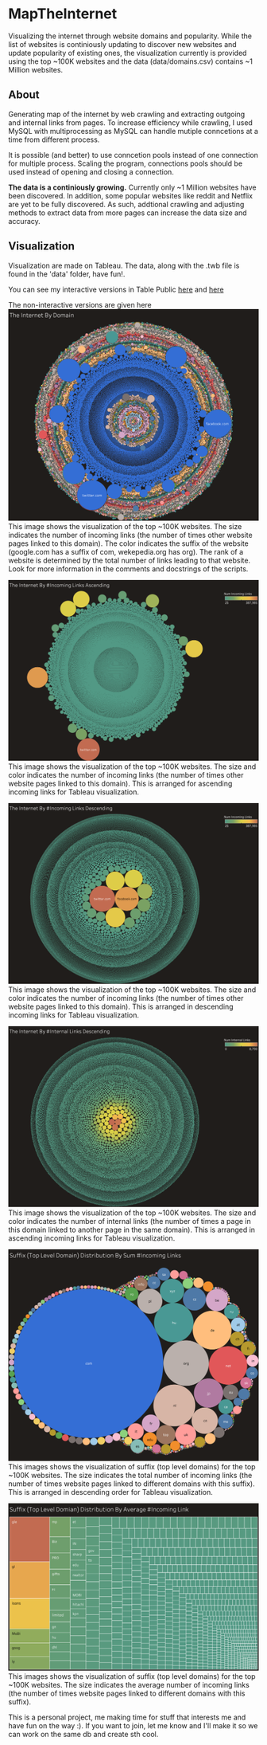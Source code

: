 # MapTheInternet
Visualizing the internet through website domains and popularity. While the list of websites is continiously updating to discover new websites and update popularity of existing ones, the visualization currently is provided using the top ~100K websites and the data (data/domains.csv) contains ~1 Million websites.

## About
Generating map of the internet by web crawling and extracting outgoing and internal links from pages. To increase efficiency while crawling, I used MySQL with multiprocessing as MySQL can handle mutiple conncetions at a time from different process. 

It is possible (and better) to use conncetion pools instead of one connection for multiple process. Scaling the program, connections pools should be used instead of opening and closing a connection.


<strong>The data is a continiously growing.</strong> Currently only ~1 Million websites have been discovered. In addition, some popular websites like reddit and Netflix are yet to be fully discovered. As such, addtional crawling and adjusting methods to extract data from more pages can increase the data size and accuracy.


## Visualization
Visualization are made on Tableau. The data, along with the .twb file is found in the 'data' folder, have fun!.

You can see my interactive versions in Table Public <a href="https://public.tableau.com/app/profile/naol.basaye/viz/Mapoftheinternet-2/TheInternet">here</a> and <a href="https://public.tableau.com/app/profile/naol.basaye/viz/Mapoftheinternet-3/SuffixDomains">here</a>

The non-interactive versions are given here 
![The Internet by Domain](data/images/The%20Internet%20By%20Domain.png)
This image shows the visualization of the top ~100K websites. The size indicates the number of incoming links (the number of times other website pages linked to this domain). The color indicates the suffix of the website (google.com has a suffix of com, wekepedia.org has org). The rank of a website is determined by the total number of links leading to that website. Look for more information in the comments and docstrings of the scripts.
&nbsp;
&nbsp;

![The Internet by #Incoming Links (Ascending)](data/images/The%20Internet%20By%20Incoming%20Links%20Ascending.png)
This image shows the visualization of the top ~100K websites. The size and color indicates the number of incoming links (the number of times other website pages linked to this domain). This is arranged for ascending incoming links for Tableau visualization.
&nbsp;
&nbsp;

![The Internet by #Incoming Links (Descending)](data/images/The%20Internet%20By%20Incoming%20Links%20Descending.png)
This image shows the visualization of the top ~100K websites. The size and color indicates the number of incoming links (the number of times other website pages linked to this domain). This is arranged in descending incoming links for Tableau visualization.
&nbsp;
&nbsp;

![The Internet by #Internal Links (Descending)](data/images/The%20Internet%20By%20Internal%20Links%20Descending.png)
This image shows the visualization of the top ~100K websites. The size and color indicates the number of internal links (the number of times a page in this domain linked to another page in the same domain). This is arranged in ascending incoming links for Tableau visualization.
&nbsp;
&nbsp;

![Suffix (Domain) Distribution by Sum #Incoming Links](data/images/Suffix%20(Top%20Level%20Domain)%20Distribution%20By%20Sum%20Incoming%20Links.png)
This images shows the visualization of suffix (top level domains) for the top ~100K websites. The size indicates the total number of incoming links (the number of times website pages linked to different domains with this suffix). This is arranged in descending order for Tableau visualization.
&nbsp;
&nbsp;


![Suffix (Domain) Distribution by Sum #Incoming Links](data/images/Suffix%20(Top%20Level%20Domian)%20Distribution%20By%20Average%20Incoming%20Link.png)
This images shows the visualization of suffix (top level domains) for the top ~100K websites. The size indicates the average number of incoming links (the number of times website pages linked to different domains with this suffix).
&nbsp;
&nbsp;

This is a personal project, me  making time for stuff that interests me and have fun on the way :). If you want to join, let me know and I'll make it so we can work on the same db and create sth cool.